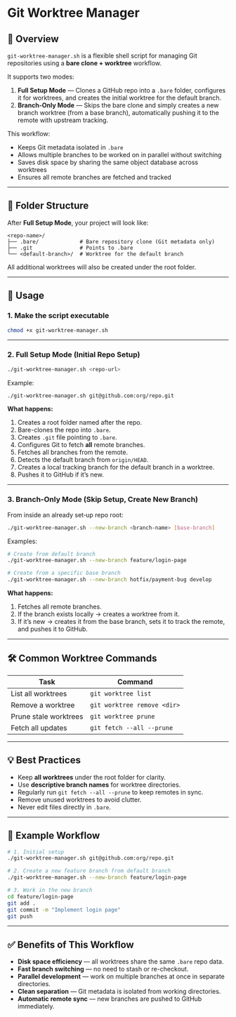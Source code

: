 # Git Worktree Manager

## 📌 Overview
`git-worktree-manager.sh` is a flexible shell script for managing Git repositories using a **bare clone + worktree** workflow.

It supports two modes:

1. **Full Setup Mode** — Clones a GitHub repo into a `.bare` folder, configures it for worktrees, and creates the initial worktree for the default branch.
2. **Branch‑Only Mode** — Skips the bare clone and simply creates a new branch worktree (from a base branch), automatically pushing it to the remote with upstream tracking.

This workflow:
- Keeps Git metadata isolated in `.bare`
- Allows multiple branches to be worked on in parallel without switching
- Saves disk space by sharing the same object database across worktrees
- Ensures all remote branches are fetched and tracked

---

## 📂 Folder Structure

After **Full Setup Mode**, your project will look like:

```
<repo-name>/
├── .bare/             # Bare repository clone (Git metadata only)
├── .git               # Points to .bare
└── <default-branch>/  # Worktree for the default branch
```

All additional worktrees will also be created under the root folder.

---

## 🚀 Usage

### 1. Make the script executable
```bash
chmod +x git-worktree-manager.sh
```

---

### 2. **Full Setup Mode** (Initial Repo Setup)
```bash
./git-worktree-manager.sh <repo-url>
```
Example:
```bash
./git-worktree-manager.sh git@github.com:org/repo.git
```

**What happens:**
1. Creates a root folder named after the repo.
2. Bare-clones the repo into `.bare`.
3. Creates `.git` file pointing to `.bare`.
4. Configures Git to fetch **all** remote branches.
5. Fetches all branches from the remote.
6. Detects the default branch from `origin/HEAD`.
7. Creates a local tracking branch for the default branch in a worktree.
8. Pushes it to GitHub if it’s new.

---

### 3. **Branch‑Only Mode** (Skip Setup, Create New Branch)
From inside an already set‑up repo root:
```bash
./git-worktree-manager.sh --new-branch <branch-name> [base-branch]
```

Examples:
```bash
# Create from default branch
./git-worktree-manager.sh --new-branch feature/login-page

# Create from a specific base branch
./git-worktree-manager.sh --new-branch hotfix/payment-bug develop
```

**What happens:**
1. Fetches all remote branches.
2. If the branch exists locally → creates a worktree from it.
3. If it’s new → creates it from the base branch, sets it to track the remote, and pushes it to GitHub.

---

## 🛠 Common Worktree Commands

| Task | Command |
|------|---------|
| List all worktrees | `git worktree list` |
| Remove a worktree | `git worktree remove <dir>` |
| Prune stale worktrees | `git worktree prune` |
| Fetch all updates | `git fetch --all --prune` |

---

## 💡 Best Practices
- Keep **all worktrees** under the root folder for clarity.
- Use **descriptive branch names** for worktree directories.
- Regularly run `git fetch --all --prune` to keep remotes in sync.
- Remove unused worktrees to avoid clutter.
- Never edit files directly in `.bare`.

---

## 📖 Example Workflow

```bash
# 1. Initial setup
./git-worktree-manager.sh git@github.com:org/repo.git

# 2. Create a new feature branch from default branch
./git-worktree-manager.sh --new-branch feature/login-page

# 3. Work in the new branch
cd feature/login-page
git add .
git commit -m "Implement login page"
git push
```

---

## ✅ Benefits of This Workflow
- **Disk space efficiency** — all worktrees share the same `.bare` repo data.
- **Fast branch switching** — no need to stash or re-checkout.
- **Parallel development** — work on multiple branches at once in separate directories.
- **Clean separation** — Git metadata is isolated from working directories.
- **Automatic remote sync** — new branches are pushed to GitHub immediately.
```


